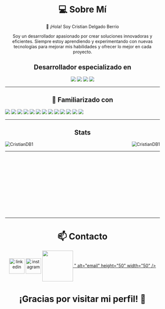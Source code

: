 <h1 align="center">
💻 Sobre Mí
</h1>

<p align="center"> 🌱 ¡Hola! Soy Cristian Delgado Berrio </p>

<p align="center">Soy un desarrollador apasionado por crear soluciones innovadoras y eficientes. Siempre estoy aprendiendo y experimentando con nuevas tecnologías para mejorar mis habilidades y ofrecer lo mejor en cada proyecto. </p>

<h2 align="center">Desarrollador especializado en</h2>



<p>
   <div align="center">
      <img src="https://img.shields.io/badge/Java-%23007396.svg?style=for-the-badge&logo=java&logoColor=white">
      <img src="https://img.shields.io/badge/JavaScript-%23F7DF1E.svg?style=for-the-badge&logo=javascript&logoColor=black">
      <img src="https://img.shields.io/badge/Spring_Boot-%236DB33F.svg?style=for-the-badge&logo=spring-boot&logoColor=white">
      <img src="https://img.shields.io/badge/Node.js-%23339933.svg?style=for-the-badge&logo=node.js&logoColor=white">
   </div>
</p>

---

<h2 align="center">🚀 Familiarizado con</h2>

<p>
   <div>
      <img src="https://img.shields.io/badge/C-%2300599C.svg?style=for-the-badge&logo=c&logoColor=white">
      <img src="https://img.shields.io/badge/C%2B%2B-%2300599C.svg?style=for-the-badge&logo=c%2B%2B&logoColor=white">
      <img src="https://img.shields.io/badge/Java-%23007396.svg?style=for-the-badge&logo=java&logoColor=white">
      <img src="https://img.shields.io/badge/Spring_Boot-%236DB33F.svg?style=for-the-badge&logo=spring-boot&logoColor=white">
      <img src="https://img.shields.io/badge/JavaScript-%23F7DF1E.svg?style=for-the-badge&logo=javascript&logoColor=black">
      <img src="https://img.shields.io/badge/Node.js-%23339933.svg?style=for-the-badge&logo=node.js&logoColor=white">
      <img src="https://img.shields.io/badge/React-%2361DAFB.svg?style=for-the-badge&logo=react&logoColor=black">
      <img src="https://img.shields.io/badge/CSS3-%231572B6.svg?style=for-the-badge&logo=css3&logoColor=white">
      <img src="https://img.shields.io/badge/HTML5-%23E34F26.svg?style=for-the-badge&logo=html5&logoColor=white">
      <img src="https://img.shields.io/badge/Figma-%23F24E1E.svg?style=for-the-badge&logo=figma&logoColor=white">
      <img src="https://img.shields.io/badge/Postman-%23FF6C37.svg?style=for-the-badge&logo=postman&logoColor=white">
      <img src="https://img.shields.io/badge/PostgreSQL-%23336791.svg?style=for-the-badge&logo=postgresql&logoColor=white">
      <img src="https://img.shields.io/badge/MongoDB-%2347A248.svg?style=for-the-badge&logo=mongodb&logoColor=white">
   </div>
</p>


<hr>
<div style="display: block;">
<p>
  <h2 align="center">Stats</h2>
<p>
    <a align="left">
      <p><img align="left" 
  src="https://github-readme-stats.vercel.app/api/top-langs?username=CristianDB1&show_icons=true&theme=dark&locale=en&hide=jupyter%20notebook,lex,&langs_count=8" alt="CristianDB1" /></p></a>
    <a align="right"><p>&nbsp;<img align="right" src="https://github-readme-stats.vercel.app/api?username=CristianDB1&show_icons=true&theme=dark&locale=en" alt="CristianDB1" /></p></a>  
  </p>
</p>
</div>
<hr>
<br>
<br>
<br>
<br>
<br>
<br>
<br>
<br>
<br>
<br>
<br>

---
<!--
## ✨ **Proyectos Destacados**
- **[Nombre del Proyecto 1](#)**: Descripción breve del proyecto.
- **[Nombre del Proyecto 2](#)**: Descripción breve del proyecto.
- **[Nombre del Proyecto 3](#)**: Descripción breve del proyecto.

---
-->

<div align="center">
   <h1>📫 Contacto </h1>
<p align="center">
    <a href="https://www.linkedin.com/in/cristian-delgado-berrio-1952122ba/" target="blank"><img align="center" src="https://user-images.githubusercontent.com/88904952/234979284-68c11d7f-1acc-4f0c-ac78-044e1037d7b0.png" alt="linkedin" height="50" width="50" /></a>
    <a href="https://www.instagram.com/cristian._db/" target="blank"><img align="center" src="https://user-images.githubusercontent.com/88904952/234981169-2dd1e58f-4b7e-468c-8213-034ba62156c3.png" alt="instagram" height="50" width="50" /></a>
    <a href="mailto:crdelgadobe@gmail.com" target="blank"><img align="center" src="<svg xmlns="http://www.w3.org/2000/svg" x="0px" y="0px" width="100" height="100" viewBox="0 0 48 48">
<path fill="#e0e0e0" d="M5.5,40.5h37c1.933,0,3.5-1.567,3.5-3.5V11c0-1.933-1.567-3.5-3.5-3.5h-37C3.567,7.5,2,9.067,2,11v26C2,38.933,3.567,40.5,5.5,40.5z"></path><path fill="#d9d9d9" d="M26,40.5h16.5c1.933,0,3.5-1.567,3.5-3.5V11c0-1.933-1.567-3.5-3.5-3.5h-37C3.567,7.5,2,9.067,2,11L26,40.5z"></path><path fill="#eee" d="M6.745,40.5H42.5c1.933,0,3.5-1.567,3.5-3.5V11.5L6.745,40.5z"></path><path fill="#e0e0e0" d="M25.745,40.5H42.5c1.933,0,3.5-1.567,3.5-3.5V11.5L18.771,31.616L25.745,40.5z"></path><path fill="#ca3737" d="M42.5,9.5h-37C3.567,9.5,2,9.067,2,11v26c0,1.933,1.567,3.5,3.5,3.5H7V12h34v28.5h1.5c1.933,0,3.5-1.567,3.5-3.5V11C46,9.067,44.433,9.5,42.5,9.5z"></path><path fill="#f5f5f5" d="M42.5,7.5H24H5.5C3.567,7.5,2,9.036,2,11c0,1.206,1.518,2.258,1.518,2.258L24,27.756l20.482-14.497c0,0,1.518-1.053,1.518-2.258C46,9.036,44.433,7.5,42.5,7.5z"></path><path fill="#e84f4b" d="M43.246,7.582L24,21L4.754,7.582C3.18,7.919,2,9.297,2,11c0,1.206,1.518,2.258,1.518,2.258L24,27.756l20.482-14.497c0,0,1.518-1.053,1.518-2.258C46,9.297,44.82,7.919,43.246,7.582z"></path>
</svg>" alt="email" height="50" width="50" /></a>
</p>
</div>

<h1 align="center">¡Gracias por visitar mi perfil! 💖</h1>

<!--
**CristianDB1/CristianDB1** is a ✨ _special_ ✨ repository because its `README.md` (this file) appears on your GitHub profile.

Here are some ideas to get you started:

- 🔭 I’m currently working on ...
- 🌱 I’m currently learning ...
- 👯 I’m looking to collaborate on ...
- 🤔 I’m looking for help with ...
- 💬 Ask me about ...
- 📫 How to reach me: ...
- 😄 Pronouns: ...
- ⚡ Fun fact: ...
-->
